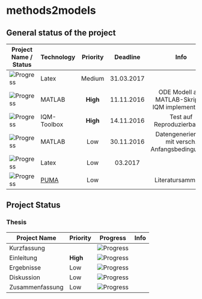 # methods2models
## General status of the project

| Project Name / Status                                |  Technology | Priority |  Deadline    |     Info     |
| -----------------------------------                  | ----------- | :------: |  :--------:  |  :--------:  |
|  ![Progress](http://progressed.io/bar/1?title=Thesis)| Latex       | Medium     | 31.03.2017   |       |
|  ![Progress](http://progressed.io/bar/100?title=Implementation)| MATLAB       | __High__     | 11.11.2016   |    ODE Modell aus MATLAB-Skript in IQM implementieren   |
|  ![Progress](http://progressed.io/bar/100?title=Simulation)| IQM-Toolbox       | __High__     | 14.11.2016   |    Test auf Reproduzierbarkeit   |
|  ![Progress](http://progressed.io/bar/100?title=Data_generation)| MATLAB       | Low     | 30.11.2016   |    Datengenerierung mit versch. Anfangsbedingungen   |
|  ![Progress](http://progressed.io/bar/0?title=Presentation)| Latex       | Low     | 03.2017   |       |
|  ![Progress](http://progressed.io/bar/10?title=Bibliography)| [PUMA](https://puma.ub.uni-stuttgart.de/user/robingarcia)       | Low     |    |    Literatursammlung   |



## Project Status

### Thesis
| Project Name | Priority |  Progress|     Info     |
| -------------| -------- | :------: |  :--------:  |
|Kurzfassung   |          |![Progress](http://progressed.io/bar/0)||
|Einleitung   | __High__         |![Progress](http://progressed.io/bar/0)||
|Ergebnisse   |Low          |![Progress](http://progressed.io/bar/0)||
|Diskussion   |Low          |![Progress](http://progressed.io/bar/0)||
|Zusammenfassung| Low          |![Progress](http://progressed.io/bar/0)||
